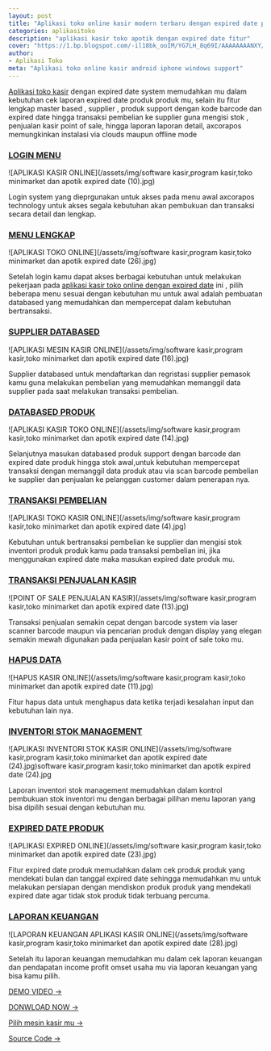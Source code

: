 ```yaml
---
layout: post
title: "Aplikasi toko online kasir modern terbaru dengan expired date produk"
categories: aplikasitoko
description: "aplikasi kasir toko apotik dengan expired date fitur"
cover: "https://1.bp.blogspot.com/-il18bk_ooIM/YG7LH_8q69I/AAAAAAAANXY/M_DP7L4_YHUzLLH-znTjO2n_SeX80j2TACLcBGAsYHQ/s1366/axcorapos%2Baplikasi%2Bkasir%2Btoko%2Bonline.jpg"
author:
- Aplikasi Toko
meta: "Aplikasi toko online kasir android iphone windows support"
---
```

[Aplikasi toko kasir](/aplikasitoko/2020/03/29/axc.html) dengan expired date system memudahkan mu dalam kebutuhan cek laporan expired date produk produk mu, selain itu fitur lengkap master based , supplier , produk support dengan kode barcode dan expired date hingga transaksi pembelian ke supplier guna mengisi stok , penjualan kasir point of sale, hingga laporan laporan detail, axcorapos memungkinkan instalasi via clouds maupun offline mode



### **[LOGIN MENU](/aplikasitoko/2020/03/29/axc.html)**

![APLIKASI KASIR ONLINE](/assets/img/software kasir,program kasir,toko minimarket dan apotik expired date (10).jpg)

Login system yang dieprgunakan untuk akses pada menu awal axcorapos technology untuk akses segala kebutuhan akan pembukuan dan transaksi secara detail dan lengkap.



### **[MENU LENGKAP](/aplikasitoko/2020/03/29/axc.html)**

![APLIKASI TOKO ONLINE](/assets/img/software kasir,program kasir,toko minimarket dan apotik expired date (26).jpg)

Setelah login kamu dapat akses berbagai kebutuhan untuk melakukan pekerjaan pada [aplikasi kasir toko online dengan expired date](/aplikasitoko/2020/03/29/axc.html) ini , pilih beberapa menu sesuai dengan kebutuhan mu untuk awal adalah pembuatan databased yang memudahkan dan mempercepat dalam kebutuhan bertransaksi.




### **[SUPPLIER DATABASED](/aplikasitoko/2020/03/29/axc.html)**

![APLIKASI MESIN KASIR ONLINE](/assets/img/software kasir,program kasir,toko minimarket dan apotik expired date (16).jpg)

Supplier databased untuk mendaftarkan dan regristasi supplier pemasok kamu guna melakukan pembelian yang memudahkan memanggil data supplier pada saat melakukan transaksi pembelian.




### **[DATABASED PRODUK](/aplikasitoko/2020/03/29/axc.html)**

![APLIKASI KASIR TOKO ONLINE](/assets/img/software kasir,program kasir,toko minimarket dan apotik expired date (14).jpg)

Selanjutnya masukan databased produk support dengan barcode dan expired date produk hingga stok awal,untuk kebutuhan mempercepat transaksi dengan memanggil data produk atau via scan barcode pembelian ke supplier dan penjualan ke pelanggan customer dalam penerapan nya.




### **[TRANSAKSI PEMBELIAN](/aplikasitoko/2020/03/29/axc.html)**

![APLIKASI TOKO KASIR ONLINE](/assets/img/software kasir,program kasir,toko minimarket dan apotik expired date (4).jpg)

Kebutuhan untuk bertransaksi pembelian ke supplier dan mengisi stok inventori produk produk kamu pada transaksi pembelian ini, jika menggunakan expired date maka masukan expired date produk mu.




### **[TRANSAKSI PENJUALAN KASIR](/aplikasitoko/2020/03/29/axc.html)**

![POINT OF SALE PENJUALAN KASIR](/assets/img/software kasir,program kasir,toko minimarket dan apotik expired date (13).jpg)

Transaksi penjualan semakin cepat dengan barcode system via laser scanner barcode maupun via pencarian produk dengan display yang elegan semakin mewah digunakan pada penjualan kasir point of sale toko mu.



### **[HAPUS DATA](/aplikasitoko/2020/03/29/axc.html)**

![HAPUS KASIR ONLINE](/assets/img/software kasir,program kasir,toko minimarket dan apotik expired date (11).jpg)

Fitur hapus data untuk menghapus data ketika terjadi kesalahan input dan kebutuhan lain nya.




### **[INVENTORI STOK MANAGEMENT](/aplikasitoko/2020/03/29/axc.html)**

![APLIKASI INVENTORI STOK KASIR ONLINE](/assets/img/software kasir,program kasir,toko minimarket dan apotik expired date (24).jpg)software kasir,program kasir,toko minimarket dan apotik expired date (24).jpg

Laporan inventori stok management memudahkan dalam kontrol pembukuan stok inventori mu dengan berbagai pilihan menu laporan yang bisa dipilih sesuai dengan kebutuhan mu.




### **[EXPIRED DATE PRODUK](/aplikasitoko/2020/03/29/axc.html)**

![APLIKASI EXPIRED ONLINE](/assets/img/software kasir,program kasir,toko minimarket dan apotik expired date (23).jpg)

Fitur expired date produk memudahkan dalam cek produk produk yang mendekati bulan dan tanggal expired date sehingga memudahkan mu untuk melakukan persiapan dengan mendiskon produk produk yang mendekati expired date agar tidak stok produk tidak terbuang percuma.




### **[LAPORAN KEUANGAN](/aplikasitoko/2020/03/29/axc.html)**

![LAPORAN KEUANGAN APLIKASI KASIR ONLINE](/assets/img/software kasir,program kasir,toko minimarket dan apotik expired date (28).jpg)

Setelah itu laporan keuangan memudahkan mu dalam cek laporan keuangan dan pendapatan income profit omset usaha mu via laporan keuangan yang bisa kamu pilih.






[DEMO VIDEO →](https://mesinkasir.github.io/aplikasi/menu-axcorapos.html)


[DONWLOAD NOW →](https://mesinkasir.github.io/e-catalog/AXCORAPOS.pdf)


[Pilih mesin kasir mu →](/hardware)


[Source Code →](https://mesinkasir.github.io/posapp/)
